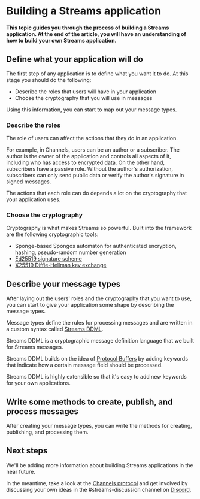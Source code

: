# Building a Streams application

**This topic guides you through the process of building a Streams application. At the end of the article, you will have an understanding of how to build your own Streams application.**

## Define what your application will do

The first step of any application is to define what you want it to do. At this stage you should do the following:

- Describe the roles that users will have in your application
- Choose the cryptography that you will use in messages

Using this information, you can start to map out your message types.

### Describe the roles

The role of users can affect the actions that they do in an application.

For example, in Channels, users can be an author or a subscriber. The author is the owner of the application and controls all aspects of it, including who has access to encrypted data. On the other hand, subscribers have a passive role. Without the author's authorization, subscribers can only send public data or verify the author's signature in signed messages.

The actions that each role can do depends a lot on the cryptography that your application uses.

### Choose the cryptography

Cryptography is what makes Streams so powerful. Built into the framework are the following cryptographic tools:

- Sponge-based Spongos automaton for authenticated encryption, hashing, pseudo-random number generation
- [Ed25519 signature scheme](https://tools.ietf.org/html/rfc8032)
- [X25519 Diffie-Hellman key exchange](https://tools.ietf.org/html/rfc7748)

## Describe your message types

After laying out the users' roles and the cryptography that you want to use, you can start to give your application some shape by describing the message types.

Message types define the rules for processing messages and are written in a custom syntax called [Streams DDML](#streams-ddml-messaging).

Streams DDML is a cryptographic message definition language that we built for Streams messages.

Streams DDML builds on the idea of [Protocol Buffers](https://en.wikipedia.org/wiki/Protocol_Buffers) by adding keywords that indicate how a certain message field should be processed.

Streams DDML is highly extensible so that it's easy to add new keywords for your own applications.

## Write some methods to create, publish, and process messages

After creating your message types, you can write the methods for creating, publishing, and processing them.

## Next steps

We'll be adding more information about building Streams applications in the near future.

In the meantime, take a look at the [Channels protocol](root://channels/1.2/overview.md) and get involved by discussing your own ideas in the #streams-discussion channel on [Discord](https://discord.iota.org/).



